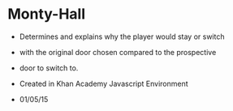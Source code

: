 Monty-Hall
==========

* Determines and explains why the player would stay or switch
* with the original door chosen compared to the prospective
* door to switch to. 

* Created in Khan Academy Javascript Environment
* 01/05/15
